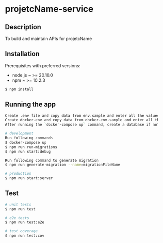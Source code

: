 # projetcName-service

## Description

To build and maintain APIs for projetcName

## Installation


Prerequisites with preferred versions:

* node.js ~ >= 20.10.0
* npm ~ >= 10.2.3

```bash
$ npm install
```

## Running the app

```bash
Create .env file and copy data from env.sample and enter all the values
Create docker.env and copy data from docker.env.sample and enter all the values
After running the `docker-compose up` command, create a database if not exist. Update the database name and credentials to the env and execute the further steps.

# development
Run following commands
$ docker-compose up
$ npm run run-migrations
$ npm run start:debug

Run following command to generate migration
$ npm run generate-migration --name=migrationFileName

# production
$ npm run start:server
```

## Test

```bash
# unit tests
$ npm run test

# e2e tests
$ npm run test:e2e

# test coverage
$ npm run test:cov
```
